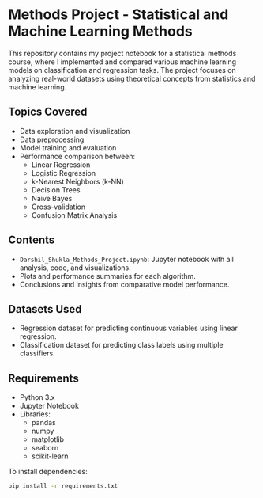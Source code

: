 # Methods Project - Statistical and Machine Learning Methods

This repository contains my project notebook for a statistical methods course, where I implemented and compared various machine learning models on classification and regression tasks. The project focuses on analyzing real-world datasets using theoretical concepts from statistics and machine learning.

## Topics Covered

- Data exploration and visualization
- Data preprocessing
- Model training and evaluation
- Performance comparison between:
  - Linear Regression
  - Logistic Regression
  - k-Nearest Neighbors (k-NN)
  - Decision Trees
  - Naive Bayes
  - Cross-validation
  - Confusion Matrix Analysis

## Contents

- `Darshil_Shukla_Methods_Project.ipynb`: Jupyter notebook with all analysis, code, and visualizations.
- Plots and performance summaries for each algorithm.
- Conclusions and insights from comparative model performance.

## Datasets Used

- Regression dataset for predicting continuous variables using linear regression.
- Classification dataset for predicting class labels using multiple classifiers.

## Requirements

- Python 3.x
- Jupyter Notebook
- Libraries:
  - pandas
  - numpy
  - matplotlib
  - seaborn
  - scikit-learn

To install dependencies:

```bash
pip install -r requirements.txt
